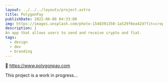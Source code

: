 ```yaml
---
layout: ../../../layouts/project.astro
title: PolygonPay
publishDate: 2022-06-06 04:33:00
img: https://images.unsplash.com/photo-1548391350-1a529f6ea42d?fit=crop&w=1400&h=700&q=75
description: |
An app that allows users to send and receive crypto and fiat.
tags:
  - design
  - dev
  - branding
---
```


🔗 https://www.polygonpay.com

This project is a work in progress...
